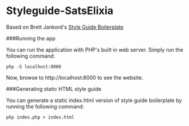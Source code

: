 # Styleguide-SatsElixia

Based on Brett Jankord's [Style Guide Boilerplate](http://brettjankord.com/projects/style-guide-boilerplate/)

###Running the app

You can run the application with PHP's built in web server. Simply run the following command:

`php -S localhost:8000`

Now, browse to http://localhost:8000 to see the website.

###Generating static HTML style guide

You can generate a static index.html version of style guide boilerplate by running the following command:

`php index.php > index.html`
